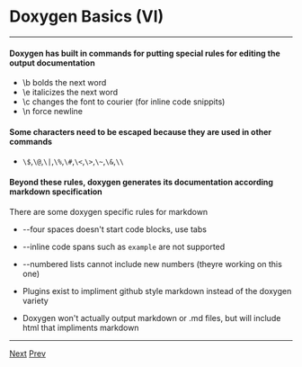 # Doxygen Basics (VI)

***
#### Doxygen has built in commands for putting special rules for editing the output documentation
* \b bolds the next word
* \e italicizes the next word
* \c changes the font to courier (for inline code snippits)
* \n force newline

#### Some characters need to be escaped because they are used in other commands
* `\$`,`\@`,`\|`,`\%`,`\#`,`\<`,`\>`,`\~`,`\&`,`\\`

#### Beyond these rules, doxygen generates its documentation according markdown specification
There are some doxygen specific rules for markdown
* --four spaces doesn't start code blocks, use tabs
* --inline code spans such as `example` are not supported
* --numbered lists cannot include new numbers (theyre working on this one)

* Plugins exist to impliment github style markdown instead of the doxygen variety
* Doxygen won't actually output markdown or .md files, but will include html that impliments markdown
***

[Next](https://github.com/AustinCerny/CSCI582_Presentation3/blob/master/slide13.md)
[Prev](https://github.com/AustinCerny/CSCI582_Presentation3/blob/master/slide11.md)
